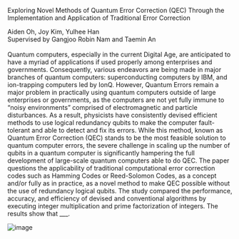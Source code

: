Exploring Novel Methods of Quantum Error Correction (QEC)
Through the Implementation and Application of Traditional Error Correction

Aiden Oh, Joy Kim, Yulhee Han <br />
Supervised by Gangjoo Robin Nam and Taemin An <br /><br />
Quantum computers, especially in the current Digital Age, are anticipated to have a myriad of applications if used properly among enterprises and governments. Consequently, various endeavors are being made in major branches of quantum computers: superconducting computers by IBM, and ion-trapping computers led by IonQ. However, Quantum Errors remain a major problem in practically using quantum computers outside of large enterprises or governments, as the computers are not yet fully immune to “noisy environments” comprised of electromagnetic and particle disturbances. As a result, physicists have consistently devised efficient methods to use logical redundancy qubits to make the computer fault-tolerant and able to detect and fix its errors. While this method, known as Quantum Error Correction (QEC) stands to be the most feasible solution to quantum computer errors, the severe challenge in scaling up the number of qubits in a quantum computer is significantly hampering the full development of large-scale quantum computers able to do QEC. The paper questions the applicability of traditional computational error correction codes such as Hamming Codes or Reed-Solomon Codes, as a concept and/or fully as in practice, as a novel method to make QEC possible without the use of redundancy logical qubits. The study compared the performance, accuracy, and efficiency of devised and conventional algorithms by executing integer multiplication and prime factorization of integers. The results show that ___. 
<br />
 
![image](https://github.com/user-attachments/assets/3cb1ea14-4ad9-4f8e-95bc-d1fd57086c54)

